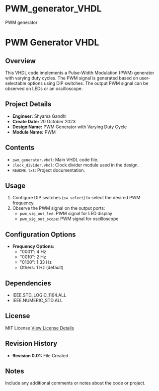 # PWM_generator_VHDL
PWM generator
# PWM Generator VHDL

## Overview

This VHDL code implements a Pulse-Width Modulation (PWM) generator with varying duty cycles. The PWM signal is generated based on user-selectable options using DIP switches. The output PWM signal can be observed on LEDs or an oscilloscope.

## Project Details

- **Engineer:** Shyama Gandhi
- **Create Date:** 20 October 2023
- **Design Name:** PWM Generator with Varying Duty Cycle
- **Module Name:** PWM

## Contents

- `pwm_generator.vhdl`: Main VHDL code file.
- `clock_divider.vhdl`: Clock divider module used in the design.
- `README.txt`: Project documentation.

## Usage

1. Configure DIP switches (`sw_select`) to select the desired PWM frequency.
2. Observe the PWM signal on the output ports:
   - `pwm_sig_out_led`: PWM signal for LED display
   - `pwm_sig_out_scope`: PWM signal for oscilloscope

## Configuration Options

- **Frequency Options:**
  - "0001": 4 Hz
  - "0010": 2 Hz
  - "0100": 1.33 Hz
  - Others: 1 Hz (default)

## Dependencies

- IEEE.STD_LOGIC_1164.ALL
- IEEE.NUMERIC_STD.ALL

## License

MIT License
[View License Details](LICENSE)

## Revision History

- **Revision 0.01:** File Created

## Notes

Include any additional comments or notes about the code or project.

